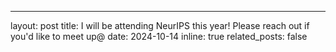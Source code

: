 ---
layout: post
title: I will be attending NeurIPS this year! Please reach out if you'd like to meet up@
date: 2024-10-14
inline: true
related_posts: false
